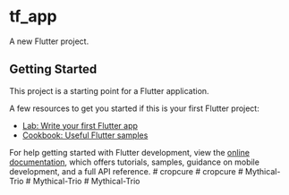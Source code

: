 # tf_app

A new Flutter project.

## Getting Started

This project is a starting point for a Flutter application.

A few resources to get you started if this is your first Flutter project:

- [Lab: Write your first Flutter app](https://docs.flutter.dev/get-started/codelab)
- [Cookbook: Useful Flutter samples](https://docs.flutter.dev/cookbook)

For help getting started with Flutter development, view the
[online documentation](https://docs.flutter.dev/), which offers tutorials,
samples, guidance on mobile development, and a full API reference.
#   c r o p c u r e  
 #   c r o p c u r e  
 #   M y t h i c a l - T r i o  
 #   M y t h i c a l - T r i o  
 #   M y t h i c a l - T r i o  
 